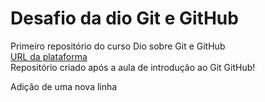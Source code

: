 # Desafio da dio Git e GitHub
 Primeiro repositório do curso Dio sobre Git e GitHub<br>
[URL da plataforma](https://web.dio.me/home)<br>
 Repositório criado após a aula de introdução ao Git GitHub!<br>


Adição de uma nova linha
